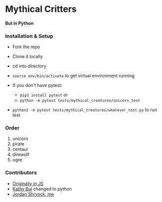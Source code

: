 # Mythical Critters
#### But in Python

### Installation & Setup

* Fork the repo
* Clone it locally
* cd into directory
* `source env/bin/activate` to get virtual environment running
* If you don't have pytest:
  *  `pip3 install pytest` or
  * `python -m pytest tests/mythical_creatures/unicorn_test`

* `python3 -m pytest tests/mythical_creatures/whatever_test.py` to run test

### Order

1. unicorn
2. pirate
3. centaur
4. direwolf
5. ogre

### Contributors

* [Originally in JS](https://github.com/turingschool-examples/javascript-foundations/tree/main/mythical-creatures)
* [Kathy Bui](https://github.com/kathybui732) changed to python
* [Jordan Shryock, me](https://github.com/jordy1611)




